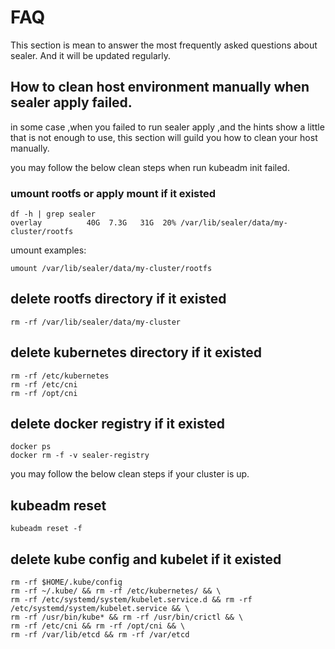 # FAQ

This section is mean to answer the most frequently asked questions about sealer. And it will be updated regularly.

## How to clean host environment manually when sealer apply failed.

in some case ,when you failed to run sealer apply ,and the hints show a little that is not enough to use, this section
will guild you how to clean your host manually.

you may follow the below clean steps when run kubeadm init failed.

### umount rootfs or apply mount if it existed

```shell
df -h | grep sealer
overlay          40G  7.3G   31G  20% /var/lib/sealer/data/my-cluster/rootfs
```

umount examples:

```shell
umount /var/lib/sealer/data/my-cluster/rootfs
```

## delete rootfs directory if it existed

```shell
rm -rf /var/lib/sealer/data/my-cluster
```

## delete kubernetes directory if it existed

```shell
rm -rf /etc/kubernetes
rm -rf /etc/cni
rm -rf /opt/cni
```

## delete docker registry if it existed

```shell
docker ps
docker rm -f -v sealer-registry
```

you may follow the below clean steps if your cluster is up.

## kubeadm reset

```shell
kubeadm reset -f
```

## delete kube config and kubelet if it existed

```shell
rm -rf $HOME/.kube/config
rm -rf ~/.kube/ && rm -rf /etc/kubernetes/ && \
rm -rf /etc/systemd/system/kubelet.service.d && rm -rf /etc/systemd/system/kubelet.service && \
rm -rf /usr/bin/kube* && rm -rf /usr/bin/crictl && \
rm -rf /etc/cni && rm -rf /opt/cni && \
rm -rf /var/lib/etcd && rm -rf /var/etcd
```